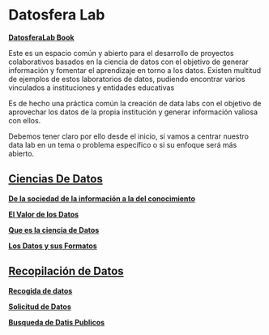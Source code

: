 # Datosfera Lab

[**DatosferaLab Book**](https://wikimediacolombia.gitbook.io/datosferalab/)


Este es un espacio común y abierto para el desarrollo de proyectos colaborativos basados en la ciencia de datos con el objetivo de generar información y fomentar el aprendizaje en torno a los datos. Existen multitud de ejemplos de estos laboratorios de datos, pudiendo encontrar varios vinculados a instituciones y entidades educativas

Es de hecho una práctica común la creación de data labs con el objetivo de aprovechar los datos de la propia institución y generar información valiosa con ellos.&#x20;

Debemos tener claro por ello desde el inicio, si vamos a centrar nuestro data lab en un tema o problema específico o si su enfoque será más abierto.

## [Ciencias De Datos](https://wikimediacolombia.gitbook.io/datosferalab/ciencia-de-datos/quickstart)

[**De la sociedad de la información a la del conocimiento**](https://wikimediacolombia.gitbook.io/datosferalab/ciencia-de-datos/quickstart)

[**El Valor de los Datos**](https://wikimediacolombia.gitbook.io/datosferalab/ciencia-de-datos/publish-your-docs)

[**Que es la ciencia de Datos**](https://wikimediacolombia.gitbook.io/datosferalab/ciencia-de-datos/que-es-la-ciencia-de-datos)

[**Los Datos y sus Formatos**](https://wikimediacolombia.gitbook.io/datosferalab/ciencia-de-datos/los-datos-y-sus-formatos)


## [Recopilación de Datos](https://wikimediacolombia.gitbook.io/datosferalab/recopilacion-de-datos/editor)

[**Recogida de datos**](https://wikimediacolombia.gitbook.io/datosferalab/recopilacion-de-datos/editor)

[**Solicitud de Datos**](https://wikimediacolombia.gitbook.io/datosferalab/recopilacion-de-datos/markdown)

[**Busqueda de Datis Publicos**](https://wikimediacolombia.gitbook.io/datosferalab/recopilacion-de-datos/images-and-media)
